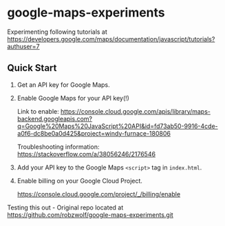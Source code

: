 # google-maps-experiments
Experimenting following tutorials at https://developers.google.com/maps/documentation/javascript/tutorials?authuser=7

## Quick Start
1. Get an API key for Google Maps.
2. Enable Google Maps for your API key(!)

   Link to enable: https://console.cloud.google.com/apis/library/maps-backend.googleapis.com?q=Google%20Maps%20JavaScript%20API&id=fd73ab50-9916-4cde-a0f6-dc8be0a0d425&project=windy-furnace-180806

   Troubleshooting information: https://stackoverflow.com/a/38056246/2176546

3. Add your API key to the Google Maps `<script>` tag in `index.html`.
4. Enable billing on your Google Cloud Project.

   https://console.cloud.google.com/project/_/billing/enable


Testing this out - Original repo located at https://github.com/robzwolf/google-maps-experiments.git